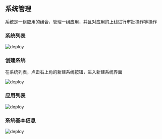 ## 系统管理

系统是一组应用的组合，管理一组应用，并且对应用的上线进行审批操作等操作

### 系统列表

![deploy](http://devops-minio.jdcloud.com/doc-image/All-Image/system.assets/jindowin1.png)

### 创建系统

在系统列表，点击右上角的新建系统按钮，进入新建系统界面

![deploy](http://devops-minio.jdcloud.com/doc-image/All-Image/system.assets/jindowin2.png)

### 应用列表

 ![deploy](http://devops-minio.jdcloud.com/doc-image/All-Image/system.assets/jindowin3.png)

### 系统基本信息

![deploy](http://devops-minio.jdcloud.com/doc-image/All-Image/system.assets/jindowin4.png)

## 